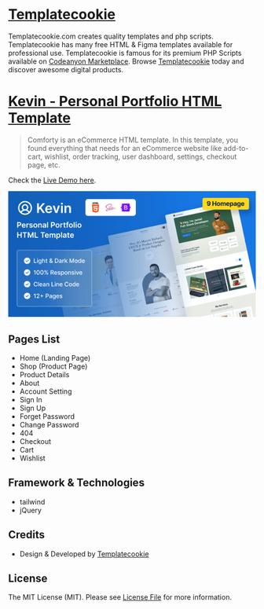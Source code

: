 # [Templatecookie](https://templatecookie.com)
Templatecookie.com creates quality templates and php scripts. Templatecookie has many free HTML & Figma templates available for professional use. Templatecookie is famous for its premium PHP Scripts available on [Codeanyon Marketplace](https://codecanyon.net/user/templatecookie). Browse [Templatecookie](https://templatecookie.com) today and discover awesome digital products.

# [Kevin - Personal Portfolio HTML Template](https://www.templatecookie.com/products)

> Comforty is an eCommerce HTML template. In this template, you found everything that needs for an eCommerce website like add-to-cart, wishlist, order tracking, user dashboard, settings, checkout page, etc.

Check the [Live Demo here](https://comforty-ecommerce-html.netlify.app/).

![](screenshot.png)

## Pages List
- Home (Landing Page)
- Shop (Product Page)
- Product Details
- About
- Account Setting
- Sign In
- Sign Up
- Forget Password
- Change Password
- 404
- Checkout
- Cart
- Wishlist

## Framework & Technologies
- tailwind
- jQuery

## Credits
- Design & Developed by [Templatecookie](https://templatecookie.com)

## License
The MIT License (MIT). Please see [License File](LICENSE.md) for more information.

